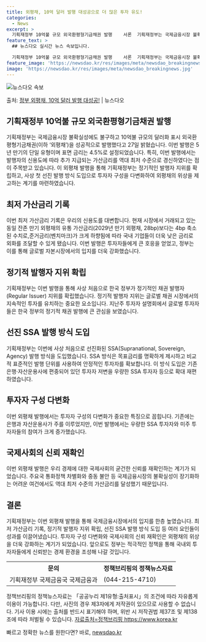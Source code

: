 ```yaml
---
title: 외평채, 10억 달러 발행 대성공으로 더 많은 투자 유도!
categories:
  - News
excerpt: >
  기획재정부 10억불 규모 외국환평형기금채권 발행    서론  기획재정부는 국제금융시장 불확실성에도 불구하고 …
feature_text: >
  ## 뉴스다오 실시간 뉴스 속보입니다.

  기획재정부 10억불 규모 외국환평형기금채권 발행    서론  기획재정부는 국제금융시장 불확실성에도 불구하고 …
feature_image: 'https://newsdao.kr/res/images/meta/newsdao_breakingnews.jpg'
image: 'https://newsdao.kr/res/images/meta/newsdao_breakingnews.jpg'
---
```


![뉴스다오 속보](https://newsdao.kr/res/images/meta/newsdao_breakingnews.jpg)

<p>출처: <a href="https://newsdao.kr/4477" rel="dofollow">정부 외평채, 10억 달러 발행 대성공!</a> | 뉴스다오</p>

<h2 data-ke-size="size26">기획재정부 10억불 규모 외국환평형기금채권 발행</h2>
<p data-ke-size="size16">기획재정부는 국제금융시장 불확실성에도 불구하고 10억불 규모의 달러화 표시 외국환평형기금채권(이하 ‘외평채’)을 성공적으로 발행했다고 27일 밝혔습니다. 이번 발행은 5년 만기의 단일 유형이며 표면 금리는 4.5%로 설정되었습니다. 특히, 이번 발행에서는 발행자의 신용도에 따라 추가 지급되는 가산금리를 역대 최저 수준으로 경신하였다는 점이 주목받고 있습니다. 이 외평채 발행을 통해 기획재정부는 정기적인 발행자 지위를 확립하고, 사상 첫 선진 발행 방식 도입으로 투자자 구성을 다변화하여 외평채의 위상을 제고하는 계기를 마련하였습니다.</p>

<h2 data-ke-size="size26">최저 가산금리 기록</h2>
<p data-ke-size="size16">이번 최저 가산금리 기록은 우리의 신용도를 대변합니다. 현재 시장에서 거래되고 있는 동일 잔존 만기 외평채의 유통 가산금리(2029년 만기 외평채, 28bp)보다는 4bp 축소된 수치로,준거금리(벤치마크)가 크게 하향됨에 따라 국내 기업들이 더욱 낮은 금리로 외화를 조달할 수 있게 됐습니다. 이번 발행은 투자자들에게 큰 호응을 얻었고, 정부는 이를 통해 글로벌 자본시장에서의 입지를 더욱 강화했습니다.</p>

<h2 data-ke-size="size26">정기적 발행자 지위 확립</h2>
<p data-ke-size="size16">기획재정부는 이번 발행을 통해 사상 처음으로 한국 정부가 정기적인 채권 발행자(Regular Issuer) 지위를 확립했습니다. 정기적 발행자 지위는 글로벌 채권 시장에서의 지속적인 투자를 유치하는 중요한 요소입니다. 지난주 투자자 설명회에서 글로벌 투자자들은 한국 정부의 정기적 채권 발행에 큰 관심을 보였습니다.</p>

<h2 data-ke-size="size26">선진 SSA 발행 방식 도입</h2>
<p data-ke-size="size16">기획재정부는 이번에 사상 처음으로 선진화된 SSA(Supranational, Sovereign, Agency) 발행 방식을 도입했습니다. SSA 방식은 목표금리를 명확하게 제시하고 비교적 표준적인 발행 단위를 사용하여 안정적인 투자자를 확보합니다. 이 방식 도입은 기존 은행·자산운용사에 편중되어 있던 투자자 저변을 우량한 SSA 투자자 등으로 확대 재편하였습니다.</p>

<h2 data-ke-size="size26">투자자 구성 다변화</h2>
<p data-ke-size="size16">이번 외평채 발행에서는 투자자 구성의 다변화가 중요한 특징으로 꼽힙니다. 기존에는 은행과 자산운용사가 주를 이루었지만, 이번 발행에서는 우량한 SSA 투자자와 미주 투자자들의 참여가 크게 증가했습니다.</p>

<h2 data-ke-size="size26">국제사회의 신뢰 재확인</h2>
<p data-ke-size="size16">이번 외평채 발행은 우리 경제에 대한 국제사회의 굳건한 신뢰를 재확인하는 계기가 되었습니다. 주요국 통화정책 차별화와 중동 불안 등 국제금융시장의 불확실성이 장기화하는 어려운 여건에서도 역대 최저 수준의 가산금리를 달성했기 때문입니다.</p>

<h2 data-ke-size="size26">결론</h2>
<p data-ke-size="size16">기획재정부는 이번 외평채 발행을 통해 국제금융시장에서의 입지를 한층 높였습니다. 최저 가산금리 기록, 정기적 발행자 지위 확립, 선진 SSA 발행 방식 도입 등 여러 요인들이 성과를 이끌어냈습니다. 투자자 구성 다변화와 국제사회의 신뢰 재확인은 외평채의 위상을 더욱 강화하는 계기가 되었습니다. 앞으로도 정부는 적극적인 정책을 통해 국내외 투자자들에게 신뢰받는 경제 환경을 조성해 나갈 것입니다.</p>

<table>
  <tr>
    <th>문의</th>
    <th>정책브리핑의 정책뉴스자료</th>
  </tr>
  <tr>
    <td>기획재정부 국제금융국 국제금융과</td>
    <td>(044-215-4710)</td>
  </tr>
</table>
<p data-ke-size="size16">정책브리핑의 정책뉴스자료는 「공공누리 제1유형:출처표시」의 조건에 따라 자유롭게 이용이 가능합니다. 다만, 사진의 경우 제3자에게 저작권이 있으므로 사용할 수 없습니다. 기사 이용 시에는 출처를 반드시 표기해야 하며, 위반 시 저작권법 제37조 및 제138조에 따라 처벌될 수 있습니다. <span><a href="https://newsdao.kr/4477">자료출처=정책브리핑 https://www.korea.kr</a></span></p> 

빠르고 정확한 뉴스를 원한다면? 바로, <a href="https://newsdao.kr" rel="dofollow">newsdao.kr</a>


